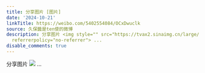 ```yaml
---
title: 分享图片 [图片]
date: '2024-10-21'
linkTitle: https://weibo.com/5402554084/OCxDwuclk
source: 久保醬是ten使的微博
description: 分享图片 <img style="" src="https://tvax2.sinaimg.cn/large/005TCz76gy1hutsvvi3mlj30rl0wvq5o.jpg"
  referrerpolicy="no-referrer"> ...
disable_comments: true
---
```

分享图片 <img style="" src="https://tvax2.sinaimg.cn/large/005TCz76gy1hutsvvi3mlj30rl0wvq5o.jpg" referrerpolicy="no-referrer"> ...
